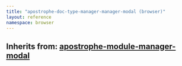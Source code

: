 ```yaml
---
title: "apostrophe-doc-type-manager-manager-modal (browser)"
layout: reference
namespace: browser
---
```

## Inherits from: [apostrophe-module-manager-modal](../apostrophe-module/browser-apostrophe-module-manager-modal.html)

